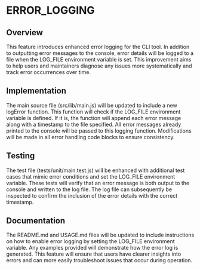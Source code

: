 # ERROR_LOGGING

## Overview
This feature introduces enhanced error logging for the CLI tool. In addition to outputting error messages to the console, error details will be logged to a file when the LOG_FILE environment variable is set. This improvement aims to help users and maintainers diagnose any issues more systematically and track error occurrences over time.

## Implementation
The main source file (src/lib/main.js) will be updated to include a new logError function. This function will check if the LOG_FILE environment variable is defined. If it is, the function will append each error message along with a timestamp to the file specified. All error messages already printed to the console will be passed to this logging function. Modifications will be made in all error handling code blocks to ensure consistency.

## Testing
The test file (tests/unit/main.test.js) will be enhanced with additional test cases that mimic error conditions and set the LOG_FILE environment variable. These tests will verify that an error message is both output to the console and written to the log file. The log file can subsequently be inspected to confirm the inclusion of the error details with the correct timestamp.

## Documentation
The README.md and USAGE.md files will be updated to include instructions on how to enable error logging by setting the LOG_FILE environment variable. Any examples provided will demonstrate how the error log is generated. This feature will ensure that users have clearer insights into errors and can more easily troubleshoot issues that occur during operation.
